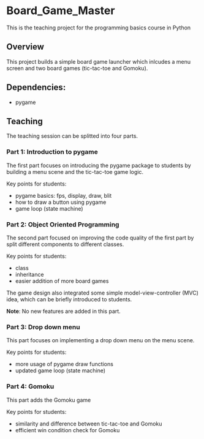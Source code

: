# Board_Game_Master
This is the teaching project for the programming basics course in Python
## Overview
This project builds a simple board game launcher which inlcudes a menu screen and two board games (tic-tac-toe and Gomoku).
## Dependencies:
- pygame
## Teaching
The teaching session can be splitted into four parts.
### Part 1: Introduction to pygame
The first part focuses on introducing the pygame package to students by building a menu scene and the tic-tac-toe game logic.

Key points for students:
- pygame basics: fps, display, draw, blit
- how to draw a button using pygame
- game loop (state machine)

### Part 2: Object Oriented Programming
The second part focused on improving the code quality of the first part by split different components to different classes.

Key points for students:
- class
- inheritance
- easier addition of more board games

The game design also integrated some simple model-view-controller (MVC) idea, which can be briefly introduced to students.

**Note**: No new features are added in this part.

### Part 3: Drop down menu 
This part focuses on implementing a drop down menu on the menu scene.

Key points for students:
- more usage of pygame draw functions
- updated game loop (state machine)

### Part 4: Gomoku
This part adds the Gomoku game

Key points for students:
- similarity and difference between tic-tac-toe and Gomoku
- efficient win condition check for Gomoku